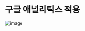 # 구글 애널리틱스 적용

![image](https://blogfiles.pstatic.net/MjAxODExMTNfOTQg/MDAxNTQyMDkyNzk1OTMw.GOUjKA5OyJYZs4tDJw8C1KroZTnjy8Jkcq1SyTYs4jYg.qD1jAdLOFrjYCjrrQWNmlzVW11kalNyCEGNVIh0F9PEg.JPEG.jnh04188/111.jpg)
